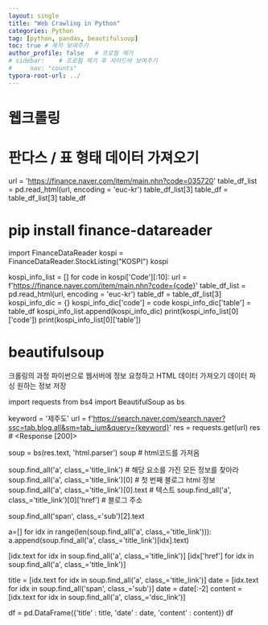 ```yaml
---
layout: single
title: "Web Crawling in Python"
categories: Python
tag: [python, pandas, beautifulsoup]
toc: true # 목차 보여주기
author_profile: false   # 프로필 제거
# sidebar:    # 프로필 제거 후 사이드바 보여주기
#     nav: "counts"
typora-root-url: ../
---
```


# 웹크롤링

# 판다스 / 표 형태 데이터 가져오기
url = 'https://finance.naver.com/item/main.nhn?code=035720'
table_df_list = pd.read_html(url, encoding = 'euc-kr')
table_df_list[3]
table_df = table_df_list[3]
table_df

# pip install finance-datareader
import FinanceDataReader
kospi = FinanceDataReader.StockListing("KOSPI")
kospi

kospi_info_list = []
for code in kospi['Code'][:10]:
    url = f'https://finance.naver.com/item/main.nhn?code={code}'
    table_df_list = pd.read_html(url, encoding = 'euc-kr')
    table_df = table_df_list[3]
    kospi_info_dic = {}
    kospi_info_dic['code'] = code
    kospi_info_dic['table'] = table_df
    kospi_info_list.append(kospi_info_dic)
print(kospi_info_list[0]['code'])
print(kospi_info_list[0]['table'])

# beautifulsoup
크롤링의 과정
파이썬으로 웹서버에 정보 요청하고 HTML 데이터 가져오기
데이터 파싱
원하는 정보 저장

import requests
from bs4 import BeautifulSoup as bs

keyword = '제주도'
url = f'https://search.naver.com/search.naver?ssc=tab.blog.all&sm=tab_jum&query={keyword}'
res = requests.get(url)
res # <Response [200]>

soup = bs(res.text, 'html.parser')
soup # html코드를 가져옴

soup.find_all('a', class_='title_link') # 해당 요소를 가진 모든 정보를 찾아라
soup.find_all('a', class_='title_link')[0] # 첫 번째 블로그 html 정보
soup.find_all('a', class_='title_link')[0].text # 텍스트
soup.find_all('a', class_='title_link')[0]['href'] # 블로그 주소

soup.find_all('span', class_='sub')[2].text

a=[]
for idx in range(len(soup.find_all('a', class_='title_link'))):
    a.append(soup.find_all('a', class_='title_link')[idx].text)

[idx.text for idx in soup.find_all('a', class_='title_link')]
[idx['href'] for idx in soup.find_all('a', class_='title_link')]


title = [idx.text for idx in soup.find_all('a', class_='title_link')]
date = [idx.text for idx in soup.find_all('span', class_='sub')]
date = date[:-2]
content = [idx.text for idx in soup.find_all('a', class_='dsc_link')]

df = pd.DataFrame({'title' : title, 'date' : date, 'content' : content})
df